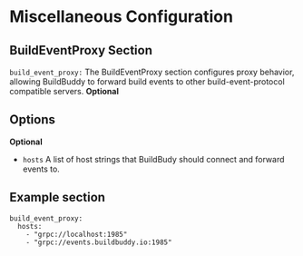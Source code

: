 <!--
{
  "name": "Misc",
  "category": "5eed3e2ace045b343fc0a328"
}
-->
# Miscellaneous Configuration

## BuildEventProxy Section
```build_event_proxy:```  The BuildEventProxy section configures proxy behavior, allowing BuildBuddy to forward build events to other build-event-protocol compatible servers. **Optional**

## Options

**Optional**

* ```hosts```  A list of host strings that BuildBudy should connect and forward events to.

## Example section
```
build_event_proxy:
  hosts:
    - "grpc://localhost:1985"
    - "grpc://events.buildbuddy.io:1985"
```


